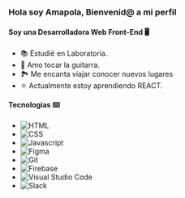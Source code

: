 ### Hola soy Amapola, Bienvenid@ a mi perfil
#### Soy una Desarrolladora Web Front-End 🖥️


- 📚 Estudié en Laboratoria.
- 🎸 Amo tocar la guitarra.
- 🏞️ Me encanta viajar  conocer nuevos lugares
- ⚛️ Actualmente estoy aprendiendo REACT.

#### Tecnologías ⌨️

- ![HTML](https://img.icons8.com/color/48/000000/html-5--v1.png) 
- ![CSS](https://img.icons8.com/color/48/000000/css3.png) 
- ![Javascript](https://img.icons8.com/color/48/000000/javascript--v1.png)
- ![Figma](https://img.icons8.com/color/48/000000/figma--v1.png)
- ![Git](https://img.icons8.com/color/48/000000/git.png)
- ![Firebase](https://img.icons8.com/color/48/000000/firebase.png) 
- ![Visual Studio Code](https://img.icons8.com/color/48/000000/visual-studio-code-2019.png)
- ![Slack](https://img.icons8.com/color/48/000000/slack-new.png)




